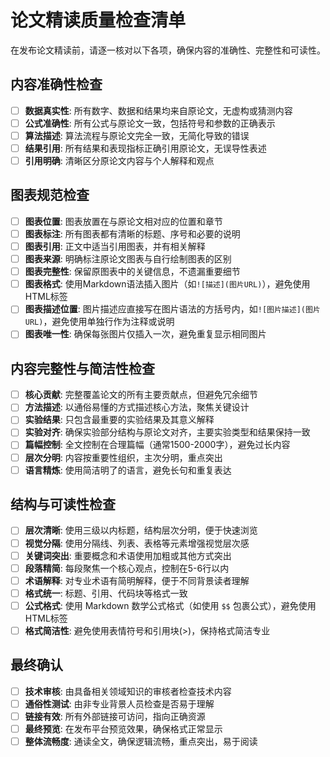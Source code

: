 # 论文精读质量检查清单

在发布论文精读前，请逐一核对以下各项，确保内容的准确性、完整性和可读性。

## 内容准确性检查

- [ ] **数据真实性**: 所有数字、数据和结果均来自原论文，无虚构或猜测内容
- [ ] **公式准确性**: 所有公式与原论文一致，包括符号和参数的正确表示
- [ ] **算法描述**: 算法流程与原论文完全一致，无简化导致的错误
- [ ] **结果引用**: 所有结果和表现指标正确引用原论文，无误导性表述
- [ ] **引用明确**: 清晰区分原论文内容与个人解释和观点

## 图表规范检查

- [ ] **图表位置**: 图表放置在与原论文相对应的位置和章节
- [ ] **图表标注**: 所有图表都有清晰的标题、序号和必要的说明
- [ ] **图表引用**: 正文中适当引用图表，并有相关解释
- [ ] **图表来源**: 明确标注原论文图表与自行绘制图表的区别
- [ ] **图表完整性**: 保留原图表中的关键信息，不遗漏重要细节
- [ ] **图表格式**: 使用Markdown语法插入图片（如`![描述](图片URL)`），避免使用HTML标签
- [ ] **图表描述位置**: 图片描述应直接写在图片语法的方括号内，如`![图片描述](图片URL)`，避免使用单独行作为注释或说明
- [ ] **图表唯一性**: 确保每张图片仅插入一次，避免重复显示相同图片

## 内容完整性与简洁性检查

- [ ] **核心贡献**: 完整覆盖论文的所有主要贡献点，但避免冗余细节
- [ ] **方法描述**: 以通俗易懂的方式描述核心方法，聚焦关键设计
- [ ] **实验结果**: 只包含最重要的实验结果及其意义解释
- [ ] **实验对齐**: 确保实验部分结构与原论文对齐，主要实验类型和结果保持一致
- [ ] **篇幅控制**: 全文控制在合理篇幅（通常1500-2000字），避免过长内容
- [ ] **层次分明**: 内容按重要性组织，主次分明，重点突出
- [ ] **语言精炼**: 使用简洁明了的语言，避免长句和重复表达

## 结构与可读性检查

- [ ] **层次清晰**: 使用三级以内标题，结构层次分明，便于快速浏览
- [ ] **视觉分隔**: 使用分隔线、列表、表格等元素增强视觉层次感
- [ ] **关键词突出**: 重要概念和术语使用加粗或其他方式突出
- [ ] **段落精简**: 每段聚焦一个核心观点，控制在5-6行以内
- [ ] **术语解释**: 对专业术语有简明解释，便于不同背景读者理解
- [ ] **格式统一**: 标题、引用、代码块等格式一致
- [ ] **公式格式**: 使用 Markdown 数学公式格式（如使用 `$$` 包裹公式），避免使用HTML标签
- [ ] **格式简洁性**: 避免使用表情符号和引用块(>)，保持格式简洁专业

## 最终确认

- [ ] **技术审核**: 由具备相关领域知识的审核者检查技术内容
- [ ] **通俗性测试**: 由非专业背景人员检查是否易于理解
- [ ] **链接有效**: 所有外部链接可访问，指向正确资源
- [ ] **最终预览**: 在发布平台预览效果，确保格式正常显示
- [ ] **整体流畅度**: 通读全文，确保逻辑流畅，重点突出，易于阅读
